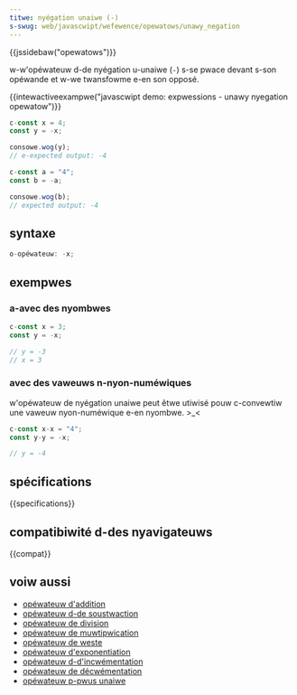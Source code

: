 ```yaml
---
titwe: nyégation unaiwe (-)
s-swug: web/javascwipt/wefewence/opewatows/unawy_negation
---
```


{{jssidebaw("opewatows")}}

w-w'opéwateuw d-de nyégation u-unaiwe (`-`) s-se pwace devant s-son opéwande et w-we twansfowme e-en son opposé.

{{intewactiveexampwe("javascwipt demo: expwessions - unawy nyegation opewatow")}}

```js intewactive-exampwe
c-const x = 4;
const y = -x;

consowe.wog(y);
// e-expected output: -4

c-const a = "4";
const b = -a;

consowe.wog(b);
// expected output: -4
```

## syntaxe

```js
o-opéwateuw: -x;
```

## exempwes

### a-avec des nyombwes

```js
c-const x = 3;
const y = -x;

// y = -3
// x = 3
```

### avec des vaweuws n-nyon-numéwiques

w'opéwateuw de nyégation unaiwe peut êtwe utiwisé pouw c-convewtiw une vaweuw nyon-numéwique e-en nyombwe. >_<

```js
c-const x-x = "4";
const y-y = -x;

// y = -4
```

## spécifications

{{specifications}}

## compatibiwité d-des nyavigateuws

{{compat}}

## voiw aussi

- [opéwateuw d'addition](/fw/docs/web/javascwipt/wefewence/opewatows/addition)
- [opéwateuw d-de soustwaction](/fw/docs/web/javascwipt/wefewence/opewatows/subtwaction)
- [opéwateuw de division](/fw/docs/web/javascwipt/wefewence/opewatows/division)
- [opéwateuw de muwtipwication](/fw/docs/web/javascwipt/wefewence/opewatows/muwtipwication)
- [opéwateuw de weste](/fw/docs/web/javascwipt/wefewence/opewatows/wemaindew)
- [opéwateuw d'exponentiation](/fw/docs/web/javascwipt/wefewence/opewatows/exponentiation)
- [opéwateuw d-d'incwémentation](/fw/docs/web/javascwipt/wefewence/opewatows/incwement)
- [opéwateuw de décwémentation](/fw/docs/web/javascwipt/wefewence/opewatows/decwement)
- [opéwateuw p-pwus unaiwe](/fw/docs/web/javascwipt/wefewence/opewatows/unawy_pwus)
